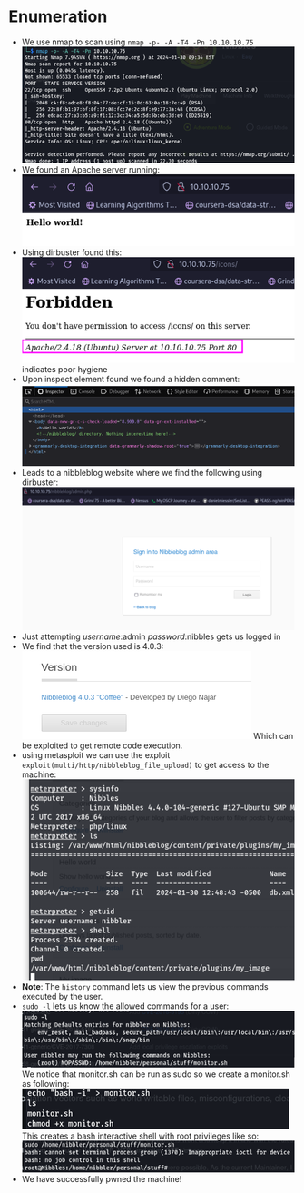 # Enumeration
- We use nmap to scan using `nmap -p- -A -T4 -Pn 10.10.10.75`![](attachment/1c482b2e9c037c752482fee99822ed7b.png)
- We found an Apache server running:![](attachment/3d9d8e8357fdca6d5714acf5b6c84126.png)
- Using dirbuster found this:![](attachment/23e297613a7f5f5cb7684ff06e09bac1.png)indicates poor hygiene
- Upon inspect element found we found a hidden comment: ![](attachment/b0f43be05c67844a7114c0123844007e.png)
- Leads to a nibbleblog website where we find the following using dirbuster:![](attachment/e1b068c7df278378ff2efe21e2a57dbb.png)
- Just attempting *username*:admin *password*:nibbles gets us logged in
- We find that the version used is 4.0.3:![](attachment/efa8b1eb248900bfc00ba70366f540e2.png) 
	Which can be exploited to get remote code execution.
- using metasploit we can use the exploit `exploit(multi/http/nibbleblog_file_upload)` to get access to the machine:![](attachment/f637571f11ca72e8f3238c5ede425c1d.png)
- **Note**: The `history` command lets us view the previous commands executed by the user.
- `sudo -l` lets us know the allowed commands for a user:![](attachment/6669e776df2c1381e552acbc39a15ad9.png)
We notice that monitor.sh can be run as sudo so we create a monitor.sh as following:![](attachment/a399d5a858f70ef26dc062d5afcc2772.png)
This creates a bash interactive shell with root privileges like so:
![](attachment/4d89443847bae20f29f8ca0433169729.png)
- We have successfully pwned the machine!